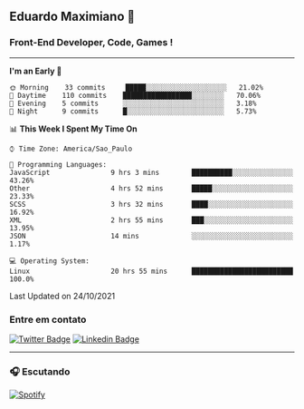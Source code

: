 ## Eduardo Maximiano 👋

### Front-End Developer, Code, Games !

---

<!--START_SECTION:waka-->
**I'm an Early 🐤** 

```text
🌞 Morning    33 commits     █████░░░░░░░░░░░░░░░░░░░░   21.02% 
🌆 Daytime    110 commits    █████████████████░░░░░░░░   70.06% 
🌃 Evening    5 commits      ░░░░░░░░░░░░░░░░░░░░░░░░░   3.18% 
🌙 Night      9 commits      █░░░░░░░░░░░░░░░░░░░░░░░░   5.73%

```


📊 **This Week I Spent My Time On** 

```text
⌚︎ Time Zone: America/Sao_Paulo

💬 Programming Languages: 
JavaScript               9 hrs 3 mins        ██████████░░░░░░░░░░░░░░░   43.26% 
Other                    4 hrs 52 mins       █████░░░░░░░░░░░░░░░░░░░░   23.33% 
SCSS                     3 hrs 32 mins       ████░░░░░░░░░░░░░░░░░░░░░   16.92% 
XML                      2 hrs 55 mins       ███░░░░░░░░░░░░░░░░░░░░░░   13.95% 
JSON                     14 mins             ░░░░░░░░░░░░░░░░░░░░░░░░░   1.17%

💻 Operating System: 
Linux                    20 hrs 55 mins      █████████████████████████   100.0%

```


 Last Updated on 24/10/2021
<!--END_SECTION:waka-->

### Entre em contato

[![Twitter Badge](https://img.shields.io/badge/-@edmaxi-1ca0f1?style=flat-square&labelColor=1ca0f1&logo=twitter&logoColor=white&link=https://twitter.com/edmaxi)](https://twitter.com/edmaxi)
[![Linkedin Badge](https://img.shields.io/badge/-Eduardo_Maximiano-0077B5?style=flat-square&logo=Linkedin&logoColor=white&link=https://www.linkedin.com/in/maximiano-eduardo)](https://www.linkedin.com/in/maximiano-eduardo)

---

### 🎧 Escutando
[![Spotify](https://novatorem-sandy.vercel.app/api/spotify)](https://open.spotify.com/user/comgigo)
